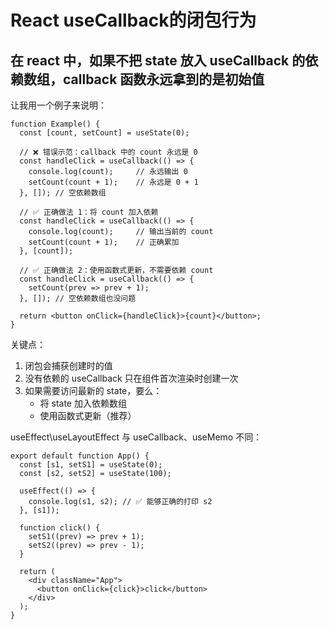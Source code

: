 # React useCallback的闭包行为

## 在 react 中，如果不把 state 放入 useCallback 的依赖数组，callback 函数永远拿到的是初始值

让我用一个例子来说明：

```tsx
function Example() {
  const [count, setCount] = useState(0);

  // ❌ 错误示范：callback 中的 count 永远是 0
  const handleClick = useCallback(() => {
    console.log(count);     // 永远输出 0
    setCount(count + 1);    // 永远是 0 + 1
  }, []); // 空依赖数组

  // ✅ 正确做法 1：将 count 加入依赖
  const handleClick = useCallback(() => {
    console.log(count);     // 输出当前的 count
    setCount(count + 1);    // 正确累加
  }, [count]);

  // ✅ 正确做法 2：使用函数式更新，不需要依赖 count
  const handleClick = useCallback(() => {
    setCount(prev => prev + 1);
  }, []); // 空依赖数组也没问题

  return <button onClick={handleClick}>{count}</button>;
}
```

关键点：

1. 闭包会捕获创建时的值
2. 没有依赖的 useCallback 只在组件首次渲染时创建一次
3. 如果需要访问最新的 state，要么：
   * 将 state 加入依赖数组
   * 使用函数式更新（推荐）

useEffect\useLayoutEffect 与 useCallback、useMemo 不同：

```tsx
export default function App() {
  const [s1, setS1] = useState(0);
  const [s2, setS2] = useState(100);

  useEffect(() => {
    console.log(s1, s2); // ✅ 能够正确的打印 s2
  }, [s1]);

  function click() {
    setS1((prev) => prev + 1);
    setS2((prev) => prev - 1);
  }

  return (
    <div className="App">
      <button onClick={click}>click</button>
    </div>
  );
}
```
